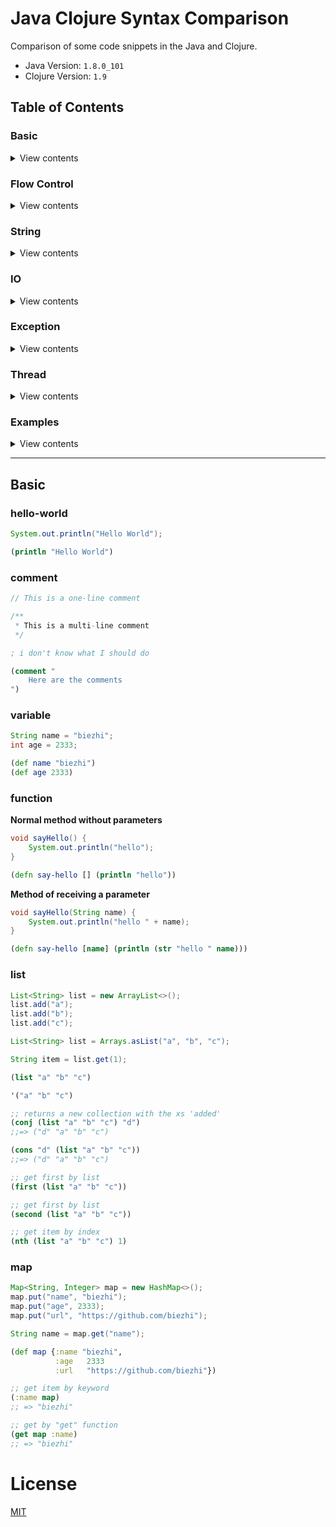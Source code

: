 # Java Clojure Syntax Comparison

Comparison of some code snippets in the Java and Clojure.

- Java Version: `1.8.0_101`
- Clojure Version: `1.9`

## Table of Contents

### Basic

<details>
<summary>View contents</summary>

* [`hello-world`](#hello-world)
* [`comment`](#comment)
* [`variable`](#variable)
* [`function`](#function)
* [`list`](#list)
* [`array`](#array)
* [`map`](#map)
* [`struct`](#struct)

</details>

### Flow Control

<details>
<summary>View contents</summary>

* [`if-else`](#if-else)
* [`switch`](#switch)
* [`not`](#not)
* [`and`](#and)
* [`or`](#or)
* [`for`](#for)
* [`while`](#while)

</details>

### String

<details>
<summary>View contents</summary>

* [`to-string`](#to-string)
* [`replace`](#replace)
* [`join`](#join)
* [`split`](#split)

</details>

### IO

<details>
<summary>View contents</summary>

* [`read-file-as-string`](#read-file-as-string)
* [`comment`](#comment)

</details>

### Exception

<details>
<summary>View contents</summary>

* [`throw-exception`](#throw-exception)
* [`try-catch`](#try-catch)

</details>

### Thread

<details>
<summary>View contents</summary>

* [`create-thread`](#create-thread)
* [`future`](#future)

</details>

### Examples

<details>
<summary>View contents</summary>

* [`plus-operation`](#plus-operation)
* [`comment`](#comment)

</details>

---

## Basic

### hello-world

```java
System.out.println("Hello World");
```

```clojure
(println "Hello World")
```

### comment

```java
// This is a one-line comment

/**
 * This is a multi-line comment
 */
```

```clojure
; i don't know what I should do

(comment "
    Here are the comments
")
```

### variable

```java
String name = "biezhi";
int age = 2333;
```

```clojure
(def name "biezhi")
(def age 2333)
```

### function

**Normal method without parameters**

```java
void sayHello() {
    System.out.println("hello");
}
```

```clojure
(defn say-hello [] (println "hello"))
```

**Method of receiving a parameter**

```java
void sayHello(String name) {
    System.out.println("hello " + name);
}
```

```clojure
(defn say-hello [name] (println (str "hello " name)))
```

### list

```java
List<String> list = new ArrayList<>();
list.add("a");
list.add("b");
list.add("c");

List<String> list = Arrays.asList("a", "b", "c");

String item = list.get(1);
```

```clojure
(list "a" "b" "c")

'("a" "b" "c")

;; returns a new collection with the xs 'added'
(conj (list "a" "b" "c") "d")
;;=> ("d" "a" "b" "c")

(cons "d" (list "a" "b" "c"))
;;=> ("d" "a" "b" "c")

;; get first by list
(first (list "a" "b" "c"))

;; get first by list
(second (list "a" "b" "c"))

;; get item by index
(nth (list "a" "b" "c") 1)
```

### map

```java
Map<String, Integer> map = new HashMap<>();
map.put("name", "biezhi");
map.put("age", 2333);
map.put("url", "https://github.com/biezhi");

String name = map.get("name");
```

```clojure
(def map {:name "biezhi",
          :age   2333
          :url   "https://github.com/biezhi"})

;; get item by keyword
(:name map)
;; => "biezhi"

;; get by "get" function
(get map :name)
;; => "biezhi"
```

# License

[MIT](LICENSE)
